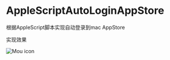 # AppleScriptAutoLoginAppStore
根据AppleScript脚本实现自动登录到mac  AppStore

实现效果

![Mou icon](https://git.oschina.net/WowJesse/Images/raw/1805a463568cde9b55a5961b0ac0b26e05f91a16/jesse.gif)